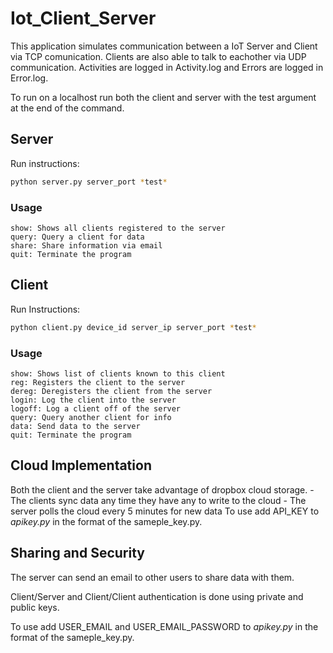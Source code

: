 # Iot_Client_Server

This application simulates communication between a IoT Server and Client via TCP comunication.
Clients are also able to talk to eachother via UDP communication. Activities are logged in Activity.log and Errors are logged in Error.log.

To run on a localhost run both the client and server with the test argument at the end of the command.

## Server

Run instructions:

```bash
python server.py server_port *test*
```

### Usage 

```
show: Shows all clients registered to the server
query: Query a client for data
share: Share information via email
quit: Terminate the program
```

## Client

Run Instructions:

```bash
python client.py device_id server_ip server_port *test*
```

### Usage

```
show: Shows list of clients known to this client
reg: Registers the client to the server
dereg: Deregisters the client from the server
login: Log the client into the server
logoff: Log a client off of the server
query: Query another client for info
data: Send data to the server
quit: Terminate the program
```

## Cloud Implementation

Both the client and the server take advantage of dropbox cloud storage.
    - The clients sync data any time they have any to write to the cloud
    - The server polls the cloud every 5 minutes for new data
To use add API_KEY to  *apikey.py* in the format of the sameple_key.py.

## Sharing and Security
The server can send an email to other users to share data with them.

Client/Server and Client/Client authentication is done using private and public keys.

To use add USER_EMAIL and USER_EMAIL_PASSWORD to  *apikey.py* in the format of the sameple_key.py.